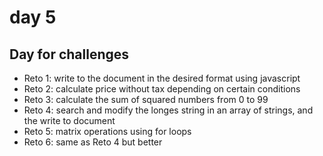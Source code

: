 # day 5
## Day for challenges
- Reto 1: write to the document in the desired format using javascript
- Reto 2: calculate price without tax depending on certain conditions
- Reto 3: calculate the sum of squared numbers from 0 to 99
- Reto 4: search and modify the longes string in an array of strings, and the write to document
- Reto 5: matrix operations using for loops 
- Reto 6: same as Reto 4 but better